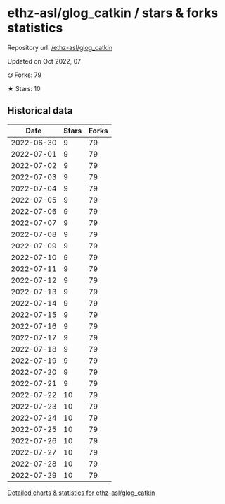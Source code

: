 # ethz-asl/glog_catkin / stars & forks statistics

Repository url: [/ethz-asl/glog_catkin](https://github.com/ethz-asl/glog_catkin)

Updated on Oct 2022, 07

☋ Forks: 79

★ Stars: 10

## Historical data
| Date | Stars | Forks |
|------|-------|-------|
| 2022-06-30 | 9 | 79 | 
| 2022-07-01 | 9 | 79 | 
| 2022-07-02 | 9 | 79 | 
| 2022-07-03 | 9 | 79 | 
| 2022-07-04 | 9 | 79 | 
| 2022-07-05 | 9 | 79 | 
| 2022-07-06 | 9 | 79 | 
| 2022-07-07 | 9 | 79 | 
| 2022-07-08 | 9 | 79 | 
| 2022-07-09 | 9 | 79 | 
| 2022-07-10 | 9 | 79 | 
| 2022-07-11 | 9 | 79 | 
| 2022-07-12 | 9 | 79 | 
| 2022-07-13 | 9 | 79 | 
| 2022-07-14 | 9 | 79 | 
| 2022-07-15 | 9 | 79 | 
| 2022-07-16 | 9 | 79 | 
| 2022-07-17 | 9 | 79 | 
| 2022-07-18 | 9 | 79 | 
| 2022-07-19 | 9 | 79 | 
| 2022-07-20 | 9 | 79 | 
| 2022-07-21 | 9 | 79 | 
| 2022-07-22 | 10 | 79 | 
| 2022-07-23 | 10 | 79 | 
| 2022-07-24 | 10 | 79 | 
| 2022-07-25 | 10 | 79 | 
| 2022-07-26 | 10 | 79 | 
| 2022-07-27 | 10 | 79 | 
| 2022-07-28 | 10 | 79 | 
| 2022-07-29 | 10 | 79 | 


[Detailed charts & statistics for ethz-asl/glog_catkin](https://reviewgithub.com/rep/ethz-asl/glog_catkin)
